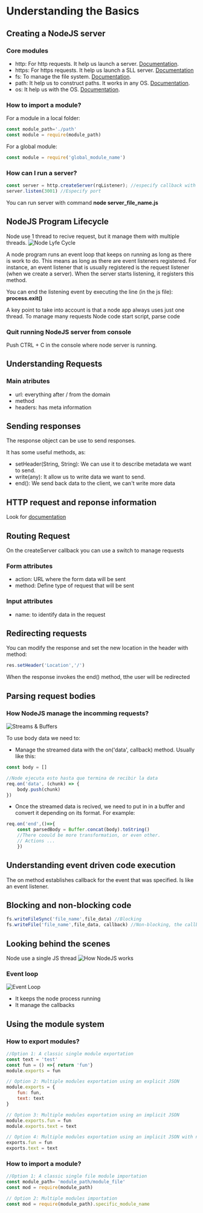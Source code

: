 # Understanding the Basics

## Creating a NodeJS server
### Core modules
* http: For http requests. It help us launch a server. [Documentation](https://nodejs.org/api/http.html).
* https: For https requests. It help us launch a SLL server. [Documentation](https://nodejs.org/api/https.html)
* fs: To manage the file system. [Documentation](https://nodejs.org/api/fs.html).
* path: It help us to construct paths. It works in any OS. [Documentation](https://nodejs.org/api/path.html).
* os: It help us with the OS. [Documentation](https://nodejs.org/api/os.html).

### How to import a module?
For a module in a local folder:
```javascript
const module_path='./path'
const module = require(module_path)
```

For a global module:
```javascript
const module = require('global_module_name')
```

### How can I run a server?
```javascript
const server = http.createServer(rqListener); //especify callback with 2 params (request, response), return void
server.listen(3001) //Especify port
```
You can run server with command <b>node server_file_name.js</b>

## NodeJS Program Lifecycle
Node use 1 thread to recive request, but it manage them with multiple threads.
![Node Lyfe Cycle](img/NodeJs_LifeCycle.png)



A node program runs an event loop that keeps on running as long as there is work to do. This means as long as there are event listeners registered. For instance, an event listener that is usually registered is the request listener (when we create a server). When the server starts listening, it registers this method.

You can end the listening event by executing the line (in the js file): <b>process.exit()</b>

A key point to take into account is that a node app always uses just one thread. To manage many requests 
Node code start script, parse code

### Quit running NodeJS server from console
Push CTRL + C in the console where node server is running.

## Understanding Requests
### Main atributes
* url: everything after / from the domain
* method
* headers: has meta information

## Sending responses
The response object can be use to send responses.

It has some useful methods, as:
* setHeader(String, String): We can use it to describe metadata we want to send.
* write(any): It allow us to write data we want to send.
* end(): We send back data to the client, we can't write more data

## HTTP request and reponse information
Look for [documentation]('https://developer.mozilla.org/en-US/docs/Web/HTTP/Headers')

## Routing Request
On the createServer callback you can use a switch to manage requests

### Form attributes
* action: URL where the form data will be sent
* method: Define type of request that will be sent

### Input attributes
* name: to identify data in the request

## Redirecting requests
You can modify the response and set the new location in the header with method:
```javascript
res.setHeader('Location','/')
```
When the response invokes the end() method, tthe user will be redirected

## Parsing request bodies
### How NodeJS manage the incomming requests?
![Streams & Buffers](img/StreamsAndBuffers.png)

To use body data we need to:
* Manage the streamed data with the on('data', callback) method. Usually like this:
```javascript
const body = []

//Node ejecuta esto hasta que termina de recibir la data
req.on('data', (chunk) => {
    body.push(chunk)
})
```
* Once the streamed data is recived, we need to put in in a buffer and convert it depending on its format. For example:
```javascript
req.on('end',()=>{
    const parsedBody = Buffer.concat(body).toString()
    //There coould be more transformation, or even other.
    // Actions ...
    })
```

## Understanding event driven code execution
The on method establishes callback for the event that was specified. Is like an event listener. 

## Blocking and non-blocking code
```javascript
fs.writeFileSync('file_name',file_data) //Blocking
fs.writeFile('file_name',file_data, callback) //Non-blocking, the callback can have an error parameter
```

## Looking behind the scenes
Node use a single JS thread
![How NodeJS works](img/How_NodeJS_works.png)

### Event loop
![Event Loop](img/How_Event_Loop_works.png)
* It keeps the node process running
* It manage the callbacks

## Using the module system
### How to export modules?
```javascript
//Option 1: A classic single module exportation
const text = 'test'
const fun = () =>{ return 'fun'}
module.exports = fun

// Option 2: Multiple modules exportation using an explicit JSON
module.exports = {
    fun: fun,
    text: text
}

// Option 3: Multiple modules exportation using an implicit JSON
module.exports.fun = fun
module.exports.text = text

// Option 4: Multiple modules exportation using an implicit JSON with node abreviation
exports.fun = fun
exports.text = text
```


### How to import a module?
```javascript
//Option 1: A classic single file module importation
const module_path= 'module_path/module_file'
const mod = require(module_path)

// Option 2: Multiple modules importation
const mod = require(module_path).specific_module_name
```